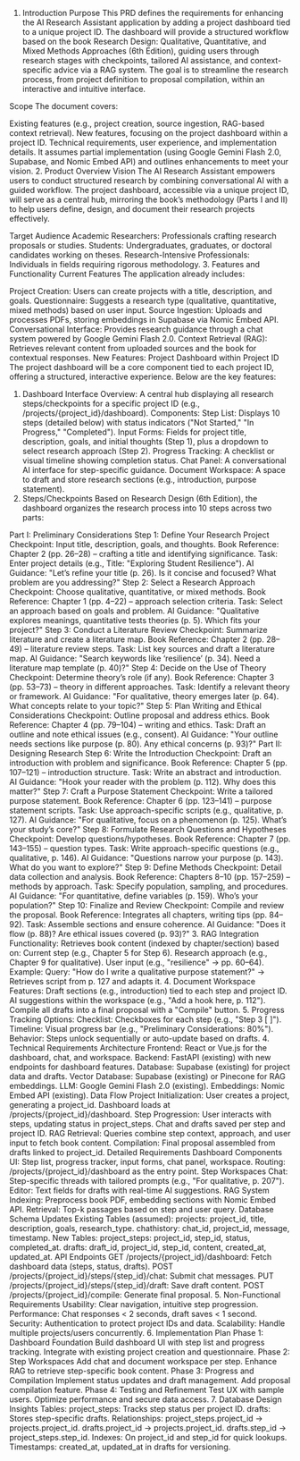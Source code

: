 1. Introduction
Purpose
This PRD defines the requirements for enhancing the AI Research Assistant application by adding a project dashboard tied to a unique project ID. The dashboard will provide a structured workflow based on the book Research Design: Qualitative, Quantitative, and Mixed Methods Approaches (6th Edition), guiding users through research stages with checkpoints, tailored AI assistance, and context-specific advice via a RAG system. The goal is to streamline the research process, from project definition to proposal compilation, within an interactive and intuitive interface.

Scope
The document covers:

Existing features (e.g., project creation, source ingestion, RAG-based context retrieval).
New features, focusing on the project dashboard within a project ID.
Technical requirements, user experience, and implementation details. It assumes partial implementation (using Google Gemini Flash 2.0, Supabase, and Nomic Embed API) and outlines enhancements to meet your vision.
2. Product Overview
Vision
The AI Research Assistant empowers users to conduct structured research by combining conversational AI with a guided workflow. The project dashboard, accessible via a unique project ID, will serve as a central hub, mirroring the book’s methodology (Parts I and II) to help users define, design, and document their research projects effectively.

Target Audience
Academic Researchers: Professionals crafting research proposals or studies.
Students: Undergraduates, graduates, or doctoral candidates working on theses.
Research-Intensive Professionals: Individuals in fields requiring rigorous methodology.
3. Features and Functionality
Current Features
The application already includes:

Project Creation: Users can create projects with a title, description, and goals.
Questionnaire: Suggests a research type (qualitative, quantitative, mixed methods) based on user input.
Source Ingestion: Uploads and processes PDFs, storing embeddings in Supabase via Nomic Embed API.
Conversational Interface: Provides research guidance through a chat system powered by Google Gemini Flash 2.0.
Context Retrieval (RAG): Retrieves relevant content from uploaded sources and the book for contextual responses.
New Features: Project Dashboard within Project ID
The project dashboard will be a core component tied to each project ID, offering a structured, interactive experience. Below are the key features:

1. Dashboard Interface
Overview: A central hub displaying all research steps/checkpoints for a specific project ID (e.g., /projects/{project_id}/dashboard).
Components:
Step List: Displays 10 steps (detailed below) with status indicators ("Not Started," "In Progress," "Completed").
Input Forms: Fields for project title, description, goals, and initial thoughts (Step 1), plus a dropdown to select research approach (Step 2).
Progress Tracking: A checklist or visual timeline showing completion status.
Chat Panel: A conversational AI interface for step-specific guidance.
Document Workspace: A space to draft and store research sections (e.g., introduction, purpose statement).
2. Steps/Checkpoints
Based on Research Design (6th Edition), the dashboard organizes the research process into 10 steps across two parts:

Part I: Preliminary Considerations
Step 1: Define Your Research Project
Checkpoint: Input title, description, goals, and thoughts.
Book Reference: Chapter 2 (pp. 26–28) – crafting a title and identifying significance.
Task: Enter project details (e.g., Title: "Exploring Student Resilience").
AI Guidance: "Let’s refine your title (p. 26). Is it concise and focused? What problem are you addressing?"
Step 2: Select a Research Approach
Checkpoint: Choose qualitative, quantitative, or mixed methods.
Book Reference: Chapter 1 (pp. 4–22) – approach selection criteria.
Task: Select an approach based on goals and problem.
AI Guidance: "Qualitative explores meanings, quantitative tests theories (p. 5). Which fits your project?"
Step 3: Conduct a Literature Review
Checkpoint: Summarize literature and create a literature map.
Book Reference: Chapter 2 (pp. 28–49) – literature review steps.
Task: List key sources and draft a literature map.
AI Guidance: "Search keywords like ‘resilience’ (p. 34). Need a literature map template (p. 40)?"
Step 4: Decide on the Use of Theory
Checkpoint: Determine theory’s role (if any).
Book Reference: Chapter 3 (pp. 53–73) – theory in different approaches.
Task: Identify a relevant theory or framework.
AI Guidance: "For qualitative, theory emerges later (p. 64). What concepts relate to your topic?"
Step 5: Plan Writing and Ethical Considerations
Checkpoint: Outline proposal and address ethics.
Book Reference: Chapter 4 (pp. 79–104) – writing and ethics.
Task: Draft an outline and note ethical issues (e.g., consent).
AI Guidance: "Your outline needs sections like purpose (p. 80). Any ethical concerns (p. 93)?"
Part II: Designing Research
Step 6: Write the Introduction
Checkpoint: Draft an introduction with problem and significance.
Book Reference: Chapter 5 (pp. 107–121) – introduction structure.
Task: Write an abstract and introduction.
AI Guidance: "Hook your reader with the problem (p. 112). Why does this matter?"
Step 7: Craft a Purpose Statement
Checkpoint: Write a tailored purpose statement.
Book Reference: Chapter 6 (pp. 123–141) – purpose statement scripts.
Task: Use approach-specific scripts (e.g., qualitative, p. 127).
AI Guidance: "For qualitative, focus on a phenomenon (p. 125). What’s your study’s core?"
Step 8: Formulate Research Questions and Hypotheses
Checkpoint: Develop questions/hypotheses.
Book Reference: Chapter 7 (pp. 143–155) – question types.
Task: Write approach-specific questions (e.g., qualitative, p. 146).
AI Guidance: "Questions narrow your purpose (p. 143). What do you want to explore?"
Step 9: Define Methods
Checkpoint: Detail data collection and analysis.
Book Reference: Chapters 8–10 (pp. 157–259) – methods by approach.
Task: Specify population, sampling, and procedures.
AI Guidance: "For quantitative, define variables (p. 159). Who’s your population?"
Step 10: Finalize and Review
Checkpoint: Compile and review the proposal.
Book Reference: Integrates all chapters, writing tips (pp. 84–92).
Task: Assemble sections and ensure coherence.
AI Guidance: "Does it flow (p. 88)? Are ethical issues covered (p. 93)?"
3. RAG Integration
Functionality: Retrieves book content (indexed by chapter/section) based on:
Current step (e.g., Chapter 5 for Step 6).
Research approach (e.g., Chapter 9 for qualitative).
User input (e.g., "resilience" → pp. 60–64).
Example: Query: "How do I write a qualitative purpose statement?" → Retrieves script from p. 127 and adapts it.
4. Document Workspace
Features:
Draft sections (e.g., introduction) tied to each step and project ID.
AI suggestions within the workspace (e.g., "Add a hook here, p. 112").
Compile all drafts into a final proposal with a "Compile" button.
5. Progress Tracking
Options:
Checklist: Checkboxes for each step (e.g., "Step 3 [ ]").
Timeline: Visual progress bar (e.g., "Preliminary Considerations: 80%").
Behavior: Steps unlock sequentially or auto-update based on drafts.
4. Technical Requirements
Architecture
Frontend: React or Vue.js for the dashboard, chat, and workspace.
Backend: FastAPI (existing) with new endpoints for dashboard features.
Database: Supabase (existing) for project data and drafts.
Vector Database: Supabase (existing) or Pinecone for RAG embeddings.
LLM: Google Gemini Flash 2.0 (existing).
Embeddings: Nomic Embed API (existing).
Data Flow
Project Initialization:
User creates a project, generating a project_id.
Dashboard loads at /projects/{project_id}/dashboard.
Step Progression:
User interacts with steps, updating status in project_steps.
Chat and drafts saved per step and project ID.
RAG Retrieval:
Queries combine step context, approach, and user input to fetch book content.
Compilation:
Final proposal assembled from drafts linked to project_id.
Detailed Requirements
Dashboard Components
UI: Step list, progress tracker, input forms, chat panel, workspace.
Routing: /projects/{project_id}/dashboard as the entry point.
Step Workspaces
Chat: Step-specific threads with tailored prompts (e.g., "For qualitative, p. 207").
Editor: Text fields for drafts with real-time AI suggestions.
RAG System
Indexing: Preprocess book PDF, embedding sections with Nomic Embed API.
Retrieval: Top-k passages based on step and user query.
Database Schema Updates
Existing Tables (assumed):
projects: project_id, title, description, goals, research_type.
chathistory: chat_id, project_id, message, timestamp.
New Tables:
project_steps: project_id, step_id, status, completed_at.
drafts: draft_id, project_id, step_id, content, created_at, updated_at.
API Endpoints
GET /projects/{project_id}/dashboard: Fetch dashboard data (steps, status, drafts).
POST /projects/{project_id}/steps/{step_id}/chat: Submit chat messages.
PUT /projects/{project_id}/steps/{step_id}/draft: Save draft content.
POST /projects/{project_id}/compile: Generate final proposal.
5. Non-Functional Requirements
Usability: Clear navigation, intuitive step progression.
Performance: Chat responses < 2 seconds, draft saves < 1 second.
Security: Authentication to protect project IDs and data.
Scalability: Handle multiple projects/users concurrently.
6. Implementation Plan
Phase 1: Dashboard Foundation
Build dashboard UI with step list and progress tracking.
Integrate with existing project creation and questionnaire.
Phase 2: Step Workspaces
Add chat and document workspace per step.
Enhance RAG to retrieve step-specific book content.
Phase 3: Progress and Compilation
Implement status updates and draft management.
Add proposal compilation feature.
Phase 4: Testing and Refinement
Test UX with sample users.
Optimize performance and secure data access.
7. Database Design Insights
Tables:
project_steps: Tracks step status per project ID.
drafts: Stores step-specific drafts.
Relationships:
project_steps.project_id → projects.project_id.
drafts.project_id → projects.project_id.
drafts.step_id → project_steps.step_id.
Indexes: On project_id and step_id for quick lookups.
Timestamps: created_at, updated_at in drafts for versioning.